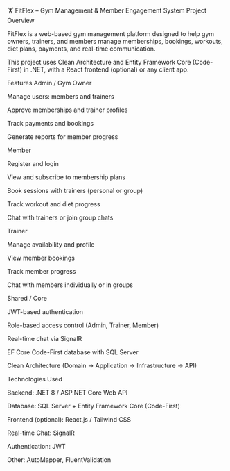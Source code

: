 🏋 FitFlex – Gym Management & Member Engagement System
Project Overview

FitFlex is a web-based gym management platform designed to help gym owners, trainers, and members manage memberships, bookings, workouts, diet plans, payments, and real-time communication.

This project uses Clean Architecture and Entity Framework Core (Code-First) in .NET, with a React frontend (optional) or any client app.

Features
Admin / Gym Owner

Manage users: members and trainers

Approve memberships and trainer profiles

Track payments and bookings

Generate reports for member progress

Member

Register and login

View and subscribe to membership plans

Book sessions with trainers (personal or group)

Track workout and diet progress

Chat with trainers or join group chats

Trainer

Manage availability and profile

View member bookings

Track member progress

Chat with members individually or in groups

Shared / Core

JWT-based authentication

Role-based access control (Admin, Trainer, Member)

Real-time chat via SignalR

EF Core Code-First database with SQL Server

Clean Architecture (Domain → Application → Infrastructure → API)

Technologies Used

Backend: .NET 8 / ASP.NET Core Web API

Database: SQL Server + Entity Framework Core (Code-First)

Frontend (optional): React.js / Tailwind CSS

Real-time Chat: SignalR

Authentication: JWT

Other: AutoMapper, FluentValidation
